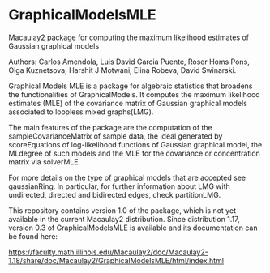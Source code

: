# GraphicalModelsMLE
Macaulay2 package for computing the maximum likelihood estimates of Gaussian graphical models

Authors: Carlos Amendola, Luis David Garcia Puente, Roser Homs Pons, Olga Kuznetsova, Harshit J Motwani, Elina Robeva, David Swinarski.

Graphical Models MLE is a package for algebraic statistics that broadens the functionalities of GraphicalModels. It computes the maximum likelihood estimates (MLE) of the covariance matrix of Gaussian graphical models associated to loopless mixed graphs(LMG).

The main features of the package are the computation of the sampleCovarianceMatrix of sample data, the ideal generated by scoreEquations of log-likelihood functions of Gaussian graphical model, the MLdegree of such models and the MLE for the covariance or concentration matrix via solverMLE.

For more details on the type of graphical models that are accepted see gaussianRing. In particular, for further information about LMG with undirected, directed and bidirected edges, check partitionLMG.


This repository contains version 1.0 of the package, which is not yet available in the current Macaulay2 distribution. Since distribution 1.17, version 0.3 of GraphicalModelsMLE is available and its documentation can be found here:  

https://faculty.math.illinois.edu/Macaulay2/doc/Macaulay2-1.18/share/doc/Macaulay2/GraphicalModelsMLE/html/index.html
